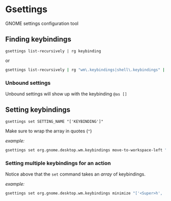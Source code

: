 # Gsettings

GNOME settings configuration tool

## Finding keybindings

`gsettings list-recursively | rg keybinding`

or

```bash
gsettings list-recursively | rg "wm\.keybindings|shell\.keybindings" | sort
```

### Unbound settings

Unbound settings will show up with the keybinding `@as []`

## Setting keybindings

`gsettings set SETTING_NAME "['KEYBINDING']"`

Make sure to wrap the array in quotes (`"`)

_example:_

```bash
gsettings set org.gnome.desktop.wm.keybindings move-to-workspace-left "['<Super><Shift>comma']"
```

### Setting multiple keybindings for an action

Notice above that the `set` command takes an _array_ of keybindings.

_example:_

```bash
gsettings set org.gnome.desktop.wm.keybindings minimize "['<Super>h', '<Ctrl><Shift><Alt>h']"
```

